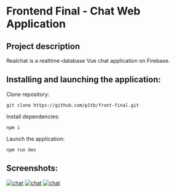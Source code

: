 # Frontend Final - Chat Web Application

## Project description
Realchat is a realtime-database Vue chat application on Firebase.

## Installing and launching the application:
Clone repository:

    git clone https://github.com/p1tb/front-final.git

Install dependencies:

    npm i

Launch the application:

    npm run dev
    

## Screenshots:
[![chat](https://i.imgur.com/dNeSK1O.png)](https://p1tb.github.io/front-final/)
[![chat](https://i.imgur.com/ZB64dgE.png)](https://p1tb.github.io/front-final/)
[![chat](https://i.imgur.com/OWvneUr.png)](https://p1tb.github.io/front-final/)
